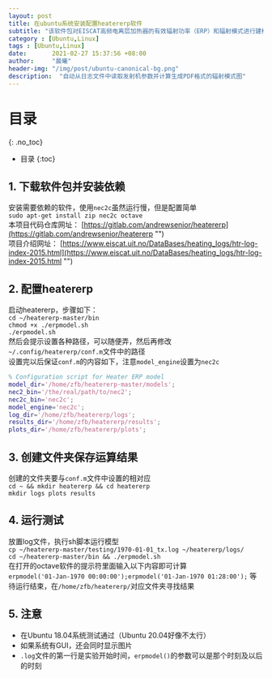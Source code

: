 ```yaml
---
layout: post
title: 在ubuntu系统安装配置heatererp软件
subtitle: "该软件包对EISCAT高频电离层加热器的有效辐射功率（ERP）和辐射模式进行建模"
category : [Ubuntu,Linux]
tags : [Ubuntu,Linux]
date:       2021-02-27 15:37:56 +08:00
author:     "晨曦"
header-img: "/img/post/ubuntu-canonical-bg.png"
description:  "自动从日志文件中读取发射机参数并计算生成PDF格式的辐射模式图"
---
```

  
# 目录
{: .no_toc}

* 目录
{:toc}

## 1. 下载软件包并安装依赖
安装需要依赖的软件，使用`nec2c`虽然运行慢，但是配置简单  
`sudo apt-get install zip nec2c octave`  
本项目代码仓库网址： [https://gitlab.com/andrewsenior/heatererp](https://gitlab.com/andrewsenior/heatererp "")  
项目介绍网址： [https://www.eiscat.uit.no/DataBases/heating_logs/htr-log-index-2015.html](https://www.eiscat.uit.no/DataBases/heating_logs/htr-log-index-2015.html "")  
## 2. 配置heatererp
启动heatererp，步骤如下：  
`cd ~/heatererp-master/bin`  
`chmod +x ./erpmodel.sh`  
`./erpmodel.sh`  
然后会提示设置各种路径，可以随便弄，然后再修改`~/.config/heatererp/conf.m`文件中的路径  
设置完以后保证`conf.m`的内容如下，注意`model_engine`设置为`nec2c`  
```matlab
% Configuration script for Heater ERP model
model_dir='/home/zfb/heatererp-master/models';
nec2_bin='/the/real/path/to/nec2';
nec2c_bin='nec2c';
model_engine='nec2c';
log_dir='/home/zfb/heatererp/logs';
results_dir='/home/zfb/heatererp/results';
plots_dir='/home/zfb/heatererp/plots';
```
## 3. 创建文件夹保存运算结果
创建的文件夹要与`conf.m`文件中设置的相对应  
`cd ~ && mkdir heatererp && cd heatererp`  
`mkdir logs plots results`
## 4. 运行测试
放置log文件，执行sh脚本运行模型  
`cp ~/heatererp-master/testing/1970-01-01_tx.log ~/heatererp/logs/`  
`cd ~/heatererp-master/bin && ./erpmodel.sh`  
在打开的octave软件的提示符里面输入以下内容即可计算  
`erpmodel('01-Jan-1970 00:00:00');erpmodel('01-Jan-1970 01:28:00');`
等待运行结束，在`/home/zfb/heatererp/`对应文件夹寻找结果  
## 5. 注意
* 在Ubuntu 18.04系统测试通过（Ubuntu 20.04好像不太行）
* 如果系统有GUI，还会同时显示图片
* `.log`文件的第一行是实验开始时间，`erpmodel()`的参数可以是那个时刻及以后的时刻